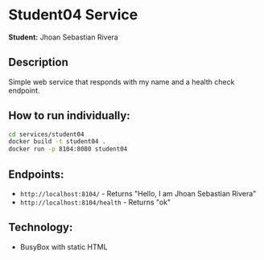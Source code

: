 # Student04 Service

**Student:** Jhoan Sebastian Rivera 

## Description

Simple web service that responds with my name and a health check endpoint.

## How to run individually:

```bash
cd services/student04
docker build -t student04 .
docker run -p 8104:8080 student04
```

## Endpoints:

- `http://localhost:8104/` - Returns "Hello, I am Jhoan Sebastian Rivera"
- `http://localhost:8104/health` - Returns "ok"

## Technology:

- BusyBox with static HTML